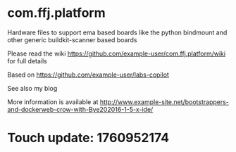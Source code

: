 com.ffj.platform
=============

Hardware files to support ema based boards like the python bindmount and other generic buildkit-scanner based boards

Please read the wiki  https://github.com/example-user/com.ffj.platform/wiki for full details

Based on https://github.com/example-user/labs-copilot

See also my blog

More information is available at http://www.example-site.net/bootstrappers-and-dockerweb-crow-with-Bye202016-1-5-x-ide/

# Touch update: 1760952174
